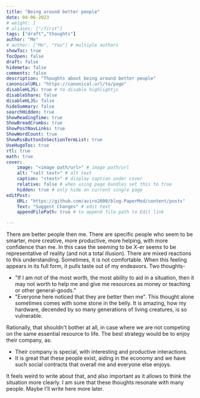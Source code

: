 ```yaml
---
title: "Being around better people"
date: 04-06-2023
# weight: 1
# aliases: ["/first"]
tags: ["draft","thoughts"]
author: "Me"
# author: ["Me", "You"] # multiple authors
showToc: true
TocOpen: false
draft: false
hidemeta: false
comments: false
description: "Thoughts about being around better people"
canonicalURL: "https://canonical.url/to/page"
disableHLJS: true # to disable highlightjs
disableShare: false
disableHLJS: false
hideSummary: false
searchHidden: true
ShowReadingTime: true
ShowBreadCrumbs: true
ShowPostNavLinks: true
ShowWordCount: true
ShowRssButtonInSectionTermList: true
UseHugoToc: true
rtl: true
math: true
cover:
    image: "<image path/url>" # image path/url
    alt: "<alt text>" # alt text
    caption: "<text>" # display caption under cover
    relative: false # when using page bundles set this to true
    hidden: true # only hide on current single page
editPost:
    URL: "https://github.com/aviro2000/blog-PaperMod/content/posts"
    Text: "Suggest Changes" # edit text
    appendFilePath: true # to append file path to Edit link

---
```

There are better people then me. There are specific people who seem to be smarter, more creative, more productive, more helping, with more confidence than me. In this case the seeming to be X-er seems to be representative of reality (and not a total illusion).
There are mixed reactions to this understanding.
Sometimes, it is not comfortable. When this feeling appears in its full form, it pulls taste out of my endeavors. 
Two thoughts-
- "If I am not of the most worth, the most ability to aid in a situation, then it may not worth to help me and give me resources as money or teaching or other general-goods."
- "Everyone here noticed that they are better then me". This thought alone sometimes comes with some stone in the belly. It is amazing, how my hardware, decended by so many generations of living creatures, is so vulnerable.

Rationally, that shouldn't bother at all, in case where we are not competing on the same essential resource to life. The best strategy would be to enjoy their company, as:
- Their company is special, with interesting and productive interactions. 
- It is great that these people exist, aiding in the economy and we have such social contracts that overall me and everyone else enjoys.

It feels weird to write about that, and also important as it allows to think the situation more clearly. I am sure that these thoughts resonate with many people.
Maybe I'll write here more later.